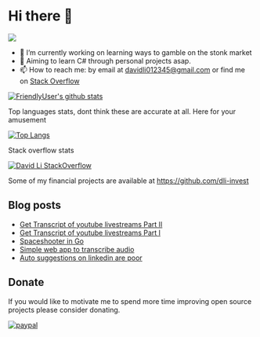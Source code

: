 # Hi there 👋
![](https://komarev.com/ghpvc/?username=FriendlyUser&color=blue)
<!--
**FriendlyUser/FriendlyUser** is a ✨ _special_ ✨ repository because its `README.md` (this file) appears on your GitHub profile.

Here are some ideas to get you started:
- 🌱 I’m currently learning ...
- 👯 I’m looking to collaborate on ...
- 🤔 I’m looking for help with ...
- 💬 Ask me about ...
- 📫 How to reach me: ...
- 😄 Pronouns: ...
- ⚡ Fun fact: ...
-->


- 🔭 I’m currently working on learning ways to gamble on the stonk market
- 🤔 Aiming to learn C# through personal projects asap.
- 📫 How to reach me: by email at davidli012345@gmail.com or find me on [Stack Overflow](https://stackoverflow.com/users/10226731/grandfleet)

[![FriendlyUser's github stats](https://github-readme-stats.vercel.app/api?username=FriendlyUser)](https://github.com/anuraghazra/github-readme-stats)


Top languages stats, dont think these are accurate at all. Here for your amusement


[![Top Langs](https://github-readme-stats.vercel.app/api/top-langs/?username=FriendlyUser&hide=html,Jupyter%20Notebook&langs_count=10)](https://github.com/anuraghazra/github-readme-stats)

Stack overflow stats


[![David Li StackOverflow](https://github-readme-stackoverflow.vercel.app/?userID=10226731)](https://stackoverflow.com/users/10226731/grandfleet)

Some of my financial projects are available at https://github.com/dli-invest

## Blog posts
<!-- BLOG-POST-LIST:START -->
- [Get Transcript of youtube livestreams Part II](https://friendlyuser.github.io/posts/stonks/get_transcript_of_youtube_livestreams_part_two/)
- [Get Transcript of youtube livestreams Part I](https://friendlyuser.github.io/posts/stonks/get_transcript_of_youtube_livestreams_part_one/)
- [Spaceshooter in Go](https://friendlyuser.github.io/posts/tech/spaceshooter_in_go/)
- [Simple web app to transcribe audio](https://friendlyuser.github.io/posts/stonks/web_app_to_transcribe_audio/)
- [Auto suggestions on linkedin are poor](https://friendlyuser.github.io/posts/random/linkedin_auto_suggestions/)
<!-- BLOG-POST-LIST:END -->

## Donate
If you would like to motivate me to spend more time improving open source projects please consider donating.

[![paypal](https://www.paypalobjects.com/en_US/i/btn/btn_donateCC_LG.gif)](https://www.paypal.com/cgi-bin/webscr?cmd=_donations&business=Z6M6Y83D3URSU&item_name=Motivating+me+to+continue+to+produce+open+source+projects&currency_code=CAD)
